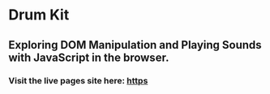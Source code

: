 # Drum Kit
## Exploring DOM Manipulation and Playing Sounds with JavaScript in the browser.
### Visit the live pages site here: [https](https://mdsahilak.github.io/drum_kit/)

